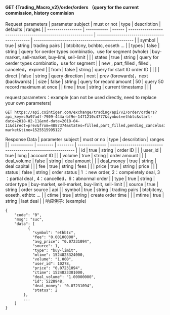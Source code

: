 #### GET {Trading_Macro_v2}/order/orders  （query for the current commission, history commision
Request parameters
| parameter subject | must or not | type   | describtion                                                  | defaults                                      | ranges                                            |
| ----------------- | ----------- | ------ | ------------------------------------------------------------ | --------------------------------------------- | ------------------------------------------------- |
| symbol            | true        | string | trading pairs                                                |                                               | btcbitcny, bchbtc, eoseth ...                     |
| types             | false       | string | query for oerder types combinatio，use for segment   (whole) | buy-market, sell-market, buy-limi, sell-limit |                                                   |
| states            | true        | string | query for oerder types combinatio，use for segment           |                                               | new ,  part_filled ,  filled ,  canceled，expired |
| from              | false       | string | query for start ID order ID                                  |                                               |                                                   |
| direct            | false       | string | query direction                                              | next                                          | prev (forewards)，next (backwards)                |
| size              | false       | string | query for record amount                                      | 50                                            | query 50 record maximum at once                   |
| time              | true        | string | current timestamp                                            |                                               |                                                   |

request parameters：example  (can not be used directly, need to replace your own parameters)

```
GET https://api.cointiger.com/exchange/trading/api/v2/order/orders?api_key=c9a97adf-7909-444a-bf9e-1471210c4777&symbol=ethbtc&start-date=2018-02-11&end-date=2018-04-11&direct=prev&from=4887374&states=filled,part_filled,pending_cancel&size=10&sign=b84ceabfbe5c9975fde698279ab90cf6a9b39eae6fe0951455d748428b95345eb0a9d41075c5e7d66061e29fc2064c62ccd98a93fa7b885fa965c9e10fbdee99&types=buy-market&time=1525515995127
```

Response Data
| parameter subject | must or no | type | describtion | ranges                                               |
| ----------- | -------- | -------- | -------------- | ------------------------------------------------------------ |
| id          | true     | string   | order ID      |                                                              |
| user_id     | true     | long     | account ID     |                                                              |
| volume      | true     | string   | order amount   |                                                              |
| deal_volume | false    | string   | deal amount    |                                                              |
| deal_money  | true     | string   | deal capital   |                                                              |
| fee         | true     | string   | fees       |                                                              |
| price       | true     | string   | price |                                                              |
| status | false | string | order status | 1 ：new order, 2：compeletely deal,  3 ：partial deal ,  4：cancelled，6：abnormal order |
| type | true | string | order type | buy-market, sell-market, buy-limit, sell-limit |
| source | true | string | order source | api |
| symbol | true | string | trading pairs | btcbitcny, eoseth, ethbtc ... |
| ctime | true | string | create order time |  |
| mtime | true | string | last deal |  |
响应例子: (example)

```
{
    "code": "0",
    "msg": "suc",
    "data": [
          {
            "symbol": "ethbtc",
            "fee": "0.00100000",
            "avg_price": "0.07231094",
            "source": 1,
            "type": "buy-limit",
            "mtime": 1524823324000,
            "volume": "1.000",
            "user_id": 10278,
            "price": "0.07231094",
            "ctime": 1524823301000,
            "deal_volume": "1.00000000",
            "id": 5228948,
            "deal_money": "0.07231094",
            "status": 2
        },
        ...
    ]
}
```